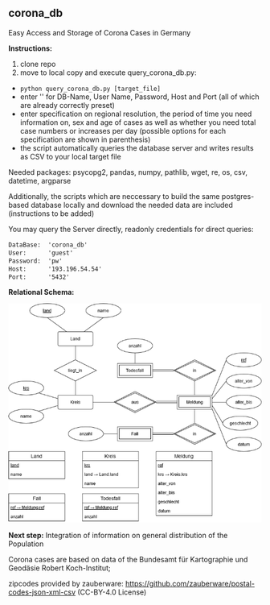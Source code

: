 ## corona_db
Easy Access and Storage of Corona Cases in Germany

**Instructions:**
1. clone repo
2. move to local copy and execute query_corona_db.py:
- `python query_corona_db.py [target_file]`
- enter '' for DB-Name, User Name, Password, Host and Port (all of which are already correctly preset)
- enter specification on regional resolution, the period of time you need information on, sex and age of cases
  as well as whether you need total case numbers or increases per day 
  (possible options for each specification are shown in parenthesis)
- the script automatically queries the database server and writes results as CSV to your local target file

Needed packages: psycopg2, pandas, numpy, pathlib, wget, re, os, csv, datetime, argparse

Additionally, the scripts which are neccessary to build the same postgres-based database locally and 
download the needed data are included (instructions to be added)

You may query the Server directly, readonly credentials for direct queries: 
    
    DataBase:  'corona_db'
    User:      'guest'
    Password:  'pw'
    Host:      '193.196.54.54'
    Port:      '5432'
    
**Relational Schema:**

![rel_schema](/corona_db.png)


**Next step:**
Integration of information on general distribution of the Population

Corona cases are based on data of the Bundesamt für Kartographie und Geodäsie Robert Koch-Institut;

zipcodes provided by zauberware: https://github.com/zauberware/postal-codes-json-xml-csv (CC-BY-4.0 License)
